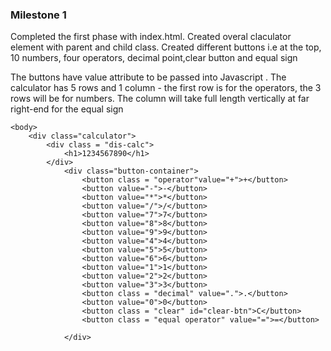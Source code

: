 ### Milestone 1

Completed the first phase with index.html. Created overal claculator element with parent and child class. Created different buttons i.e at the top, 10 numbers, four operators, decimal point,clear button and equal sign

The buttons have value attribute to be passed into Javascript . The calculator has 5 rows and 1 column - the first row is for the operators, the 3 rows will be for numbers. The column will take full length vertically at far right-end for the equal sign

```
<body>
    <div class="calculator">
        <div class = "dis-calc">
            <h1>1234567890</h1>
        </div>
            <div class="button-container">
                <button class = "operator"value="+">+</button>
                <button value="-">-</button>
                <button value="*">*</button>
                <button value="/">/</button>
                <button value="7">7</button>
                <button value="8">8</button>
                <button value="9">9</button>
                <button value="4">4</button>
                <button value="5">5</button>
                <button value="6">6</button>
                <button value="1">1</button>
                <button value="2">2</button>
                <button value="3">3</button>
                <button class = "decimal" value=".">.</button>
                <button value="0">0</button>
                <button class = "clear" id="clear-btn">C</button>
                <button class = "equal operator" value="=">=</button>

            </div>
```
